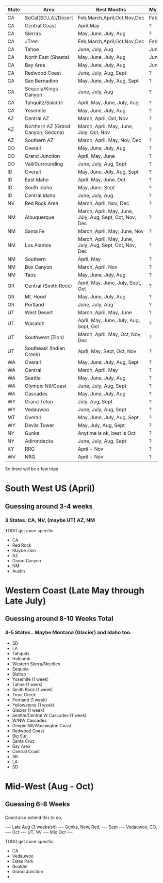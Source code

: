 


| State | Area | Best Months | My Month |
| - | - | - | - |
| CA | SoCal(SD,LA)/Desert | Feb,March,April,Oct,Nov,Dec | Feb,March |
| CA | Central Coast | April,May | ? |
| CA | Sierras | May, June, July, Aug | ? |
| CA | JTree | Feb,March,April,Oct,Nov,Dec | Feb,March |
| CA | Tahoe | June, July, Aug | June, ? |
| CA | North East (Shasta) | May, June, July, Aug | June, ? |
| CA | Bay Area | May, June, July, Aug | June, ? |
| CA | Redwood Coast | June, July, Aug, Sept | ? |
| CA | San Bernadino | May, June, July, Aug, Sept | ? |
| CA | Sequoia/Kings Canyon | June, July, Aug | ? |
| CA | Tahquitz/Suicide | April, May, June, July, Aug | ? |
| CA | Yosemite | May, June, July, Aug | ? |
| AZ | Central AZ | March, April, Oct, Nov | ? |
| AZ | Northern AZ (Grand Canyon, Sedona) | March, April, May, June, July, Oct, Nov | ? |
| AZ | Southern AZ | March, April, May, Nov, Dec | ? |
| CO | Overall | May, June, July, Aug | ? |
| CO | Grand Junction | April, May, June | ? |
| CO | Vail/Surrounding | June, July, Aug, Sept | ? |
| ID | Overall | May, June, July, Aug, Sept | ? |
| ID | East Idaho | April, May, June, Oct | ? |
| ID | South Idaho | May, June, Sept | ? |
| ID | Central Idaho | June, July, Aug | ? |
| NV | Red Rock Area | March, April, Nov, Dec | ? |
| NM | Albuquerque | March, April, May, June, July, Aug, Sept, Oct, Nov, Dec | ? |
| NM | Santa Fe | March, April, May, June, Nov | ? |
| NM | Los Alamos | March, April, May, June, July, Aug, Sept, Oct, Nov, Dec | ? |
| NM | Southern | April, May | ? |
| NM | Box Canyon | March, April, Nov| ? |
| NM | Taos | May, June, July, Aug | ? |
| OR | Central (Smith Rock) | April, May, June, July, Sept, Oct | ? |
| OR | Mt. Hood | May, June, July, Aug | ? |
| OR | Portland | June, July, Aug | ? |
| UT | West Desert | March, April, May, June | ? |
| UT | Wasatch | April, May, June, July, Aug, Sept, Oct | ? |
| UT | Southwest (Zion) | March, April, May, Oct, Nov, Dec | ? |
| UT | Southeast (Indian Creek) | April, May, Sept, Oct, Nov | ? |
| WA | Overall | May, June, July, Aug, Sept | ? |
| WA | Central | March, April, May | ? |
| WA | Seattle | May, June, July, Aug | ? |
| WA | Olympic Ntl/Coast | June, July, Aug, Sept | ? |
| WA | Cascades | May, June, July, Aug | ? |
| WY | Grand Teton | July, Aug, Sept | ? |
| WY | Vedauwoo | June, July, Aug, Sept | ? |
| MT | Overall | May, June, July, Aug, Sept | ? |
| WY | Devils Tower | May, July, Aug, Sept | ? |
| NY | Gunks | Anytime is ok, best is Oct | ? |
| NY | Adirondacks | June, July, Aug, Sept | ? |
| KY | RRG | April - Nov | ? |
| WV | NRG | April - Nov | ? |


So there will be a few trips

# South West US (April)
## Guessing around 3-4 weeks
### 3 States. CA, NV, (maybe UT) AZ, NM

TODO get more specific

* CA
* Red Rock
* Maybe Zion
* AZ
* Grand Canyon
* NM
* Austin

# Western Coast (Late May through Late July)
## Guessing around 8-10 Weeks Total
### 3-5 States.. Maybe Montana (Glacier) and Idaho too.

* SD
* LA
* Tahquitz
* Holcomb
* Western Sierra/Needles
* Sequoia
* Bishop
* Yosemite (1 week)
* Tahoe (1 week)
* Smith Rock (1 week)
* Trout Creek
* Portland (1 week)
* Yellowstone (1 week)
* Glacier (1 week)
* Seattle/Central W Cascades (1 week)
* W/NW Cascades
* Olmpic Ntl/Washington Coast
* Redwood Coast
* Big Sur
* Santa Cruz
* Bay Area
* Central Coast
* SB
* LA
* SD

# Mid-West (Aug - Oct)
## Guessing 6-8 Weeks
### 

Could also extend this to do,

--- Late Aug (3 weeksish) ---
Gunks,
New,
Red,
--- Sept ---
Vedauwoo,
CO,
--- Oct ---
UT,
NV
--- Mid Oct ---


TODO get more specific

* CA
* Vedauwoo
* Estes Park
* Boulder
* Grand Junction
* 